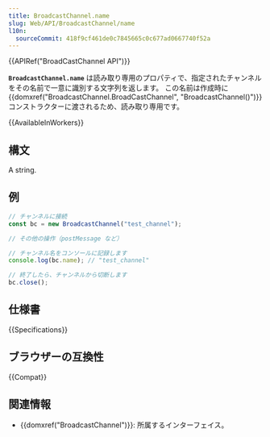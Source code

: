 ```yaml
---
title: BroadcastChannel.name
slug: Web/API/BroadcastChannel/name
l10n:
  sourceCommit: 418f9cf461de0c7845665c0c677ad0667740f52a
---
```


{{APIRef("BroadCastChannel API")}}

**`BroadcastChannel.name`** は読み取り専用のプロパティで、指定されたチャンネルをその名前で一意に識別する文字列を返します。 この名前は作成時に {{domxref("BroadcastChannel.BroadCastChannel", "BroadcastChannel()")}} コンストラクターに渡されるため、読み取り専用です。

{{AvailableInWorkers}}

## 構文

A string.

## 例

```js
// チャンネルに接続
const bc = new BroadcastChannel("test_channel");

// その他の操作（postMessage など）

// チャンネル名をコンソールに記録します
console.log(bc.name); // "test_channel"

// 終了したら、チャンネルから切断します
bc.close();
```

## 仕様書

{{Specifications}}

## ブラウザーの互換性

{{Compat}}

## 関連情報

- {{domxref("BroadcastChannel")}}: 所属するインターフェイス。
